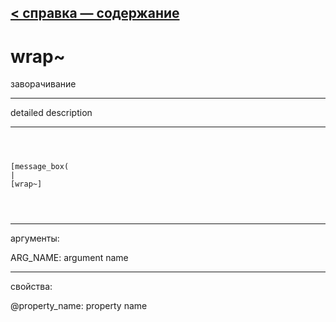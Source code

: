 [< справка — содержание](ceammc_lib.html)
---

# wrap~


заворачивание

---

detailed description
<br>


---


```



[message_box(                                 
|
[wrap~]


            
```

---
аргументы:

ARG_NAME: argument name<br>

---
свойства:

@property_name: property name<br>

